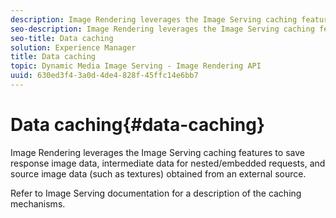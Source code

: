 ```yaml
---
description: Image Rendering leverages the Image Serving caching features to save response image data, intermediate data for nested/embedded requests, and source image data (such as textures) obtained from an external source.
seo-description: Image Rendering leverages the Image Serving caching features to save response image data, intermediate data for nested/embedded requests, and source image data (such as textures) obtained from an external source.
seo-title: Data caching
solution: Experience Manager
title: Data caching
topic: Dynamic Media Image Serving - Image Rendering API
uuid: 630ed3f4-3a0d-4de4-828f-45ffc14e6bb7
---
```


# Data caching{#data-caching}

Image Rendering leverages the Image Serving caching features to save response image data, intermediate data for nested/embedded requests, and source image data (such as textures) obtained from an external source.

Refer to Image Serving documentation for a description of the caching mechanisms. 
